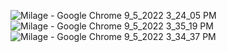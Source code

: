 ![Milage - Google Chrome 9_5_2022 3_24_05 PM](https://github.com/shalomola/Milage/assets/83159602/66e0e961-afd4-4f79-850c-97b059b9b075)
![Milage - Google Chrome 9_5_2022 3_35_19 PM](https://github.com/shalomola/Milage/assets/83159602/cfeab43b-b344-46a2-86da-acc81b1df25e)
![Milage - Google Chrome 9_5_2022 3_34_37 PM](https://github.com/shalomola/Milage/assets/83159602/d3b722ee-815e-446b-91c7-883cc9473dcf)
